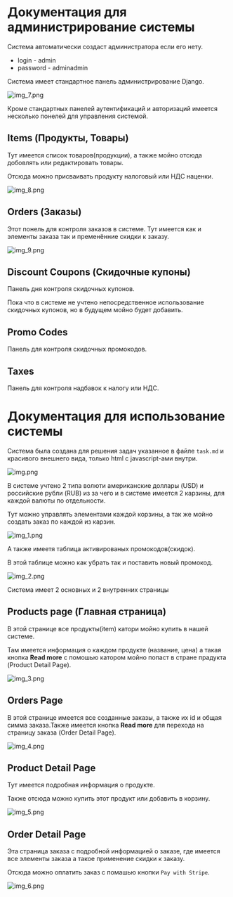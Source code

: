 # Документация для администрирование системы

Система автоматически создаст администратора если его нету.
- login - admin
- password - adminadmin

Система имеет стандартное панель администрирование Django.

![img_7.png](img_7.png)

Кроме стандартных панелей аутентификаций и авторизаций имеется несколько понелей для управления системой.

## Items (Продукты, Товары)

Тут имеется список товаров(продукции), а также мойно отсюда добовлять или редактировать товары.

Отсюда можно присваивать продукту налоговый или НДС наценки.

![img_8.png](img_8.png)

## Orders (Заказы)

Этот понель для контроля заказов в системе. Тут имеется как и элементы заказа так и пременённие скидки к заказу.

![img_9.png](img_9.png)

## Discount Coupons (Скидочные купоны)

Панель дня контроля скидочных купонов.

Пока что в системе не учтено непосредственное использование скидочных купонов, но в будущем мойно будет добавить.

## Promo Codes

Панель для контроля скидочных промокодов.

## Taxes

Панель для контроля надбавок к налогу или НДС.

# Документация для использование системы

Система была создана для решения задач указанное в файле `task.md` и красивого внешнего вида, только html с javascript-ами внутри.

![img.png](img.png)

В системе учтено 2 типа волюти американские доллары (USD) и российские рубли (RUB) из за чего и в системе имеется 2 карзины, для каждой валюты по отдельности.

Тут можно управлять элементами каждой корзины, а так же мойно создать заказ по каждой из карзин.

![img_1.png](img_1.png)

А также имеетя таблица активированых промокодов(скидок). 

В этой таблице можно как убрать так и поставить новый промокод.

![img_2.png](img_2.png)

Система имеет 2 основных и 2 внутренних страницы

## Products page (Главная страница)

В этой странице все продукты(item) катори мойно купить в нашей системе.

Там имеется информация о каждом продукте (название, цена) а такая кнопка **Read more** с помошью катором мойно попаст в стране прадукта (Product Detail Page).

![img_3.png](img_3.png)

## Orders Page

В этой странице имеется все созданные заказы, а также их id и общая симма заказа.Также имеется кнопка **Read more** для перехода на страницу заказа (Order Detail Page).

![img_4.png](img_4.png)

## Product Detail Page

Тут имеется подробная информация о продукте.

Также отсюда можно купить этот продукт или добавить в корзину.

![img_5.png](img_5.png)

## Order Detail Page

Эта страница заказа с подробной информацией о заказе, где имеется все элементы заказа а такое применение скидки к заказу.

Отсюда можно оплатить заказ с помашью кнопки `Pay with Stripe`.

![img_6.png](img_6.png)